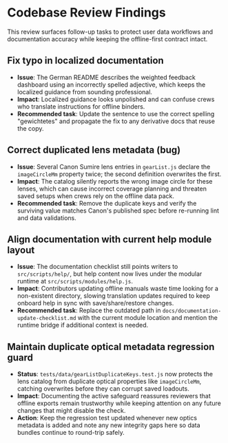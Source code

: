 # Codebase Review Findings

This review surfaces follow-up tasks to protect user data workflows and documentation accuracy while keeping the offline-first contract intact.

## Fix typo in localized documentation
- **Issue**: The German README describes the weighted feedback dashboard using an incorrectly spelled adjective, which keeps the localized guidance from sounding professional.
- **Impact**: Localized guidance looks unpolished and can confuse crews who translate instructions for offline binders.
- **Recommended task**: Update the sentence to use the correct spelling "gewichtetes" and propagate the fix to any derivative docs that reuse the copy.

## Correct duplicated lens metadata (bug)
- **Issue**: Several Canon Sumire lens entries in `gearList.js` declare the `imageCircleMm` property twice; the second definition overwrites the first.
- **Impact**: The catalog silently reports the wrong image circle for these lenses, which can cause incorrect coverage planning and threaten saved setups when crews rely on the offline data pack.
- **Recommended task**: Remove the duplicate keys and verify the surviving value matches Canon's published spec before re-running lint and data validations.

## Align documentation with current help module layout
- **Issue**: The documentation checklist still points writers to `src/scripts/help/`, but help content now lives under the modular runtime at `src/scripts/modules/help.js`.
- **Impact**: Contributors updating offline manuals waste time looking for a non-existent directory, slowing translation updates required to keep onboard help in sync with save/share/restore changes.
- **Recommended task**: Replace the outdated path in `docs/documentation-update-checklist.md` with the current module location and mention the runtime bridge if additional context is needed.

## Maintain duplicate optical metadata regression guard
- **Status**: `tests/data/gearListDuplicateKeys.test.js` now protects the lens catalog from duplicate optical properties like `imageCircleMm`, catching overwrites before they can corrupt saved loadouts.
- **Impact**: Documenting the active safeguard reassures reviewers that offline exports remain trustworthy while keeping attention on any future changes that might disable the check.
- **Action**: Keep the regression test updated whenever new optics metadata is added and note any new integrity gaps here so data bundles continue to round-trip safely.

